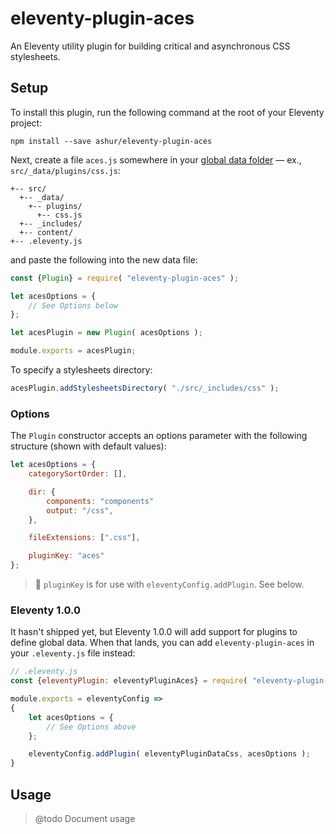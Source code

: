 # eleventy-plugin-aces

An Eleventy utility plugin for building critical and asynchronous CSS stylesheets.

## Setup

To install this plugin, run the following command at the root of your Eleventy project:

```
npm install --save ashur/eleventy-plugin-aces
```

Next, create a file `aces.js` somewhere in your [global data folder](https://www.11ty.dev/docs/data-global/) — ex., `src/_data/plugins/css.js`:

```
+-- src/
  +-- _data/
	+-- plugins/
	  +-- css.js
  +-- _includes/
  +-- content/
+-- .eleventy.js
```

and paste the following into the new data file:

```javascript
const {Plugin} = require( "eleventy-plugin-aces" );

let acesOptions = {
    // See Options below
};

let acesPlugin = new Plugin( acesOptions );

module.exports = acesPlugin;
```

To specify a stylesheets directory:

```javascript
acesPlugin.addStylesheetsDirectory( "./src/_includes/css" );
```

### Options

The `Plugin` constructor accepts an options parameter with the following structure (shown with default values):

```javascript
let acesOptions = {
	categorySortOrder: [],

    dir: {
        components: "components"
        output: "/css",
    },

    fileExtensions: [".css"],

    pluginKey: "aces"
};
```

> 🌟 `pluginKey` is for use with `eleventyConfig.addPlugin`. See below.

### Eleventy 1.0.0

It hasn't shipped yet, but Eleventy 1.0.0 will add support for plugins to define global data. When that lands, you can add `eleventy-plugin-aces` in your `.eleventy.js` file instead:

```javascript
// .eleventy.js
const {eleventyPlugin: eleventyPluginAces} = require( "eleventy-plugin-aces" );

module.exports = eleventyConfig =>
{
    let acesOptions = {
        // See Options above
    };

    eleventyConfig.addPlugin( eleventyPluginDataCss, acesOptions );
}
```

## Usage

> @todo Document usage
